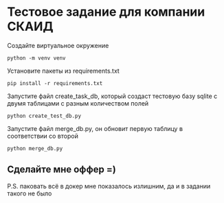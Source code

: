 # Тестовое задание для компании СКАИД

Создайте виртуальное окружение
```
python -m venv venv
```
Установите пакеты из requirements.txt
```
pip install -r requirements.txt
```

Запустите файл create_task_db, который создаст тестовую базу sqlite с двумя таблицами с разным количеством полей
```
python create_test_db.py
```
Запустите файл merge_db.py, он обновит первую таблицу в соответствии со второй
```
python merge_db.py
```
## Сделайте мне оффер =)

P.S. паковать всё в докер мне показалось излишним, да и в задании такого не было
